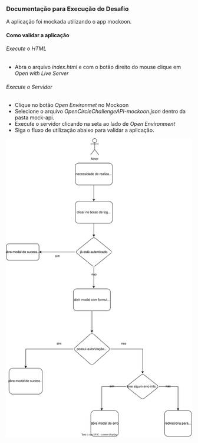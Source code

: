 ### Documentação para Execução do Desafio
A aplicação foi mockada utilizando o app mockoon.

#### Como validar a aplicação
###### Execute o HTML
- Abra o arquivo *index.html* e com o botão direito do mouse clique em *Open with Live Server* 

###### Execute o Servidor
- Clique no botão *Open Environmet* no Mockoon
- Selecione o arquivo *OpenCircleChallengeAPI-mockoon.json* dentro da pasta mock-api.
- Execute o servidor clicando na seta ao lado de *Open Environment*
- Siga o fluxo de utilização abaixo para validar a aplicação.


![](assets/vetores/fluxo-de-utilizacao.drawio.svg)
